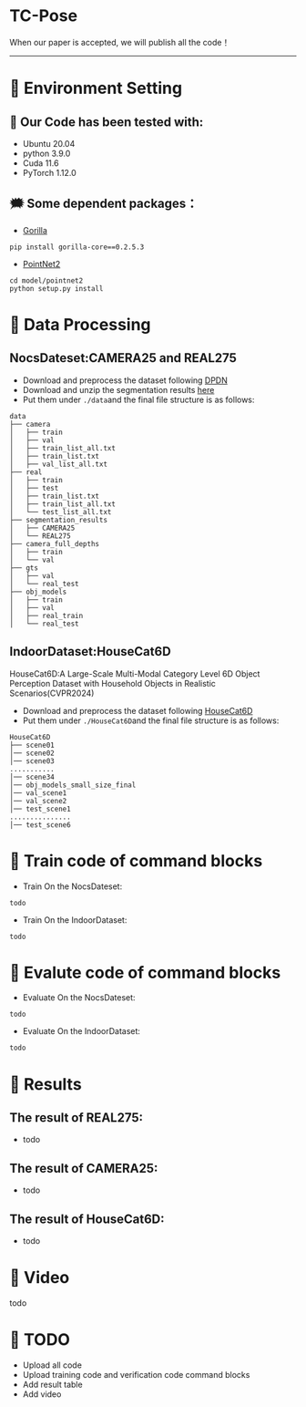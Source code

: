 # TC-Pose
When our paper is accepted, we will publish all the code！
***
# 💜 Environment Setting
## 💢 Our Code has been tested with:
- Ubuntu 20.04
- python 3.9.0
- Cuda 11.6
- PyTorch 1.12.0
## 🗯 Some dependent packages：
- [Gorilla](https://github.com/Gorilla-Lab-SCUT/gorilla-core)
```
pip install gorilla-core==0.2.5.3
```
- [PointNet2](https://github.com/erikwijmans/Pointnet2_PyTorch)
```
cd model/pointnet2
python setup.py install
```
# 🧡 Data Processing
## NocsDateset:CAMERA25 and REAL275
- Download and preprocess the dataset following [DPDN](https://github.com/JiehongLin/Self-DPDN)
- Download and unzip the segmentation results [here](http://home.ustc.edu.cn/~llinxiao/segmentation_results.zip)
- Put them under ```./data```and the final file structure is as follows:
```
data
├── camera
│   ├── train
│   ├── val
│   ├── train_list_all.txt
│   ├── train_list.txt
│   ├── val_list_all.txt
├── real
│   ├── train
│   ├── test
│   ├── train_list.txt
│   ├── train_list_all.txt
│   └── test_list_all.txt
├── segmentation_results
│   ├── CAMERA25
│   └── REAL275
├── camera_full_depths
│   ├── train
│   └── val
├── gts
│   ├── val
│   └── real_test
├── obj_models
│   ├── train
│   ├── val
│   ├── real_train
│   └── real_test
```
## IndoorDataset:HouseCat6D
HouseCat6D:A Large-Scale Multi-Modal Category Level 6D Object Perception Dataset with Household Objects in Realistic Scenarios(CVPR2024)
- Download and preprocess the dataset following [HouseCat6D](https://sites.google.com/view/housecat6d)
- Put them under ```./HouseCat6D```and the final file structure is as follows: 
```
HouseCat6D
├── scene01
│── scene02
│── scene03
...........
│── scene34
│── obj_models_small_size_final
│── val_scene1
│── val_scene2
│── test_scene1
...............
│── test_scene6
```
# 💛 Train code of command blocks
- Train On the NocsDateset:
```
todo
```
- Train On the IndoorDataset:
```
todo
```
# 💛 Evalute code of command blocks
- Evaluate On the NocsDateset:
```
todo
```
- Evaluate On the IndoorDataset:
```
todo
```
# 💚 Results
## The result of REAL275:
- todo
## The result of CAMERA25:
- todo
## The result of HouseCat6D:
- todo

# 💭 Video
todo
# 💙 TODO 
- Upload all code
- Upload training code and verification code command blocks
- Add result table
- Add video

